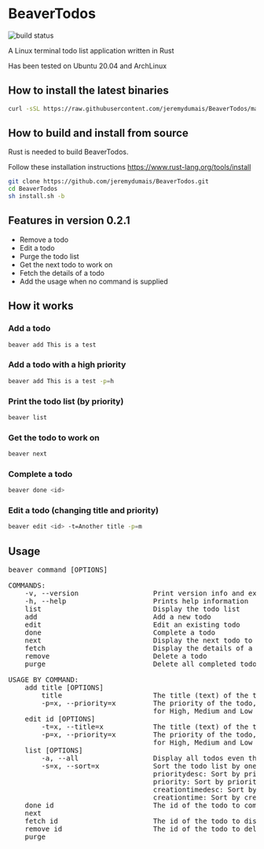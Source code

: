 # BeaverTodos

![build status](https://github.com/jeremydumais/BeaverTodos/actions/workflows/rust.yml/badge.svg)

A Linux terminal todo list application written in Rust

Has been tested on Ubuntu 20.04 and ArchLinux

## How to install the latest binaries
```bash
curl -sSL https://raw.githubusercontent.com/jeremydumais/BeaverTodos/main/install.sh | sh
```

## How to build and install from source

Rust is needed to build BeaverTodos.

Follow these installation instructions https://www.rust-lang.org/tools/install

```bash
git clone https://github.com/jeremydumais/BeaverTodos.git
cd BeaverTodos
sh install.sh -b
```

## Features in version 0.2.1

- Remove a todo
- Edit a todo
- Purge the todo list
- Get the next todo to work on
- Fetch the details of a todo
- Add the usage when no command is supplied

## How it works

### Add a todo
```bash
beaver add This is a test
```

### Add a todo with a high priority
```bash
beaver add This is a test -p=h
```

### Print the todo list (by priority)
```bash
beaver list
```

### Get the todo to work on
```bash
beaver next
```

### Complete a todo
```bash
beaver done <id>
```

### Edit a todo (changing title and priority)
```bash
beaver edit <id> -t=Another title -p=m
```

## Usage
<pre>
beaver command [OPTIONS]

COMMANDS:
    -v, --version                  Print version info and exit
    -h, --help                     Prints help information
    list                           Display the todo list
    add                            Add a new todo
    edit                           Edit an existing todo
    done                           Complete a todo
    next                           Display the next todo to work on
    fetch                          Display the details of a specific todo
    remove                         Delete a todo
    purge                          Delete all completed todos

USAGE BY COMMAND:
    add title [OPTIONS]
        title                      The title (text) of the todo
        -p=x, --priority=x         The priority of the todo, possible values are H, M and L
                                   for High, Medium and Low
    edit id [OPTIONS]
        -t=x, --title=x            The title (text) of the todo
        -p=x, --priority=x         The priority of the todo, possible values are H, M and L
                                   for High, Medium and Low
    list [OPTIONS]
        -a, --all                  Display all todos even those who are completed
        -s=x, --sort=x             Sort the todo list by one of the following:
                                   prioritydesc: Sort by priority from High to Low (Default)
                                   priority: Sort by priority from Low to High
                                   creationtimedesc: Sort by creation time by more to less recent
                                   creationtime: Sort by creation time by less to more recent
    done id                        The id of the todo to complete
    next                           <No argument required>
    fetch id                       The id of the todo to display
    remove id                      The id of the todo to delete
    purge                          <No argument required>
</pre>

